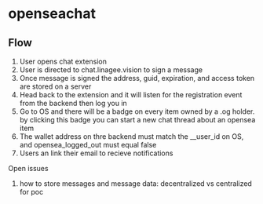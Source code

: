 # openseachat

## Flow
1. User opens chat extension
2. User is directed to chat.linagee.vision to sign a message
3. Once message is signed the address, guid, expiration, and access token are stored on a server
4. Head back to the extension and it will listen for the registration event from the backend then log you in
5. Go to OS and there will be a badge on every item owned by a .og holder. by clicking this badge you can start a new chat thread about an opensea item
6. The wallet address on thre backend must match the __user_id on OS, and opensea_logged_out must equal false
7. Users an link their email to recieve notifications

Open issues
1. how to store messages and message data: decentralized vs centralized for poc
